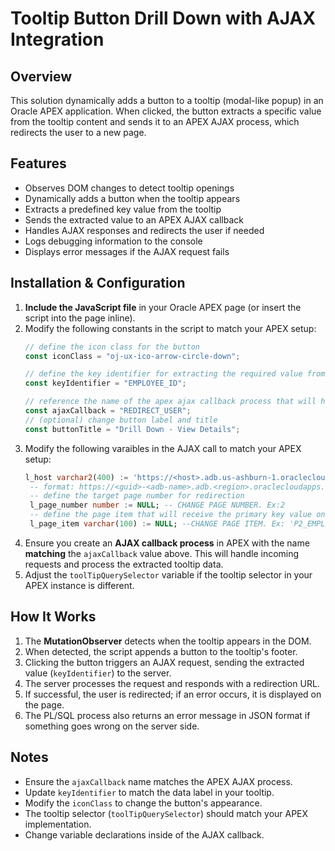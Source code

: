 # Tooltip Button Drill Down with AJAX Integration

## Overview
This solution dynamically adds a button to a tooltip (modal-like popup) in an Oracle APEX application. When clicked, the button extracts a specific value from the tooltip content and sends it to an APEX AJAX process, which redirects the user to a new page.

## Features
- Observes DOM changes to detect tooltip openings
- Dynamically adds a button when the tooltip appears
- Extracts a predefined key value from the tooltip
- Sends the extracted value to an APEX AJAX callback
- Handles AJAX responses and redirects the user if needed
- Logs debugging information to the console
- Displays error messages if the AJAX request fails

## Installation & Configuration
1. **Include the JavaScript file** in your Oracle APEX page (or insert the script into the page inline).
2. Modify the following constants in the script to match your APEX setup:
   ```javascript
   // define the icon class for the button
   const iconClass = "oj-ux-ico-arrow-circle-down"; 
   
   // define the key identifier for extracting the required value from the tooltip
   const keyIdentifier = "EMPLOYEE_ID"; 
   
   // reference the name of the apex ajax callback process that will handle the request
   const ajaxCallback = "REDIRECT_USER";
   // (optional) change button label and title
   const buttonTitle = "Drill Down - View Details";
   ```
3. Modify the following varaibles in the AJAX call to match your APEX setup:
   ```sql
   l_host varchar2(400) := 'https://<host>.adb.us-ashburn-1.oraclecloudapps.com'; 
    -- format: https://<guid>-<adb-name>.adb.<region>.oraclecloudapps.com
    -- define the target page number for redirection
    l_page_number number := NULL; -- CHANGE PAGE NUMBER. Ex:2
    -- define the page item that will receive the primary key value on target page
    l_page_item varchar(100) := NULL; --CHANGE PAGE ITEM. Ex: 'P2_EMPLOYEE_ID'
   ```
4. Ensure you create an **AJAX callback process** in APEX with the name **matching** the `ajaxCallback` value above. This will handle incoming requests and process the extracted tooltip data.
5. Adjust the `toolTipQuerySelector` variable if the tooltip selector in your APEX instance is different.

## How It Works
1. The **MutationObserver** detects when the tooltip appears in the DOM.
2. When detected, the script appends a button to the tooltip's footer.
3. Clicking the button triggers an AJAX request, sending the extracted value (`keyIdentifier`) to the server.
4. The server processes the request and responds with a redirection URL.
5. If successful, the user is redirected; if an error occurs, it is displayed on the page.
6. The PL/SQL process also returns an error message in JSON format if something goes wrong on the server side.


## Notes
- Ensure the `ajaxCallback` name matches the APEX AJAX process.
- Update `keyIdentifier` to match the data label in your tooltip.
- Modify the `iconClass` to change the button's appearance.
- The tooltip selector (`toolTipQuerySelector`) should match your APEX implementation.
- Change variable declarations inside of the AJAX callback.


